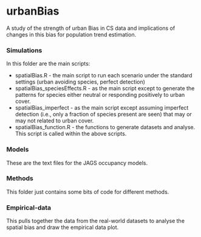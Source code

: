 # urbanBias
A study of the strength of urban Bias in CS data and implications of changes in this bias for population trend estimation. 

### Simulations
In this folder are the main scripts:
- spatialBias.R - the main script to run each scenario under the standard settings (urban avoiding species, perfect detection)
- spatialBias_speciesEffects.R - as the main script except to generate the patterns for species either neutral or responding positively to urban cover.
- spatialBias_imperfect - as the main script except assuming imperfect detection (i.e., only a fraction of species present are seen) that may or may not related to urban cover.
- spatialBias_function.R - the functions to generate datasets and analyse. This script is called within the above scripts.


### Models
These are the text files for the JAGS occupancy models.

### Methods
This folder just contains some bits of code for different methods.

### Empirical-data
This pulls together the data from the real-world datasets to analyse the spatial bias and draw the empirical data plot.


